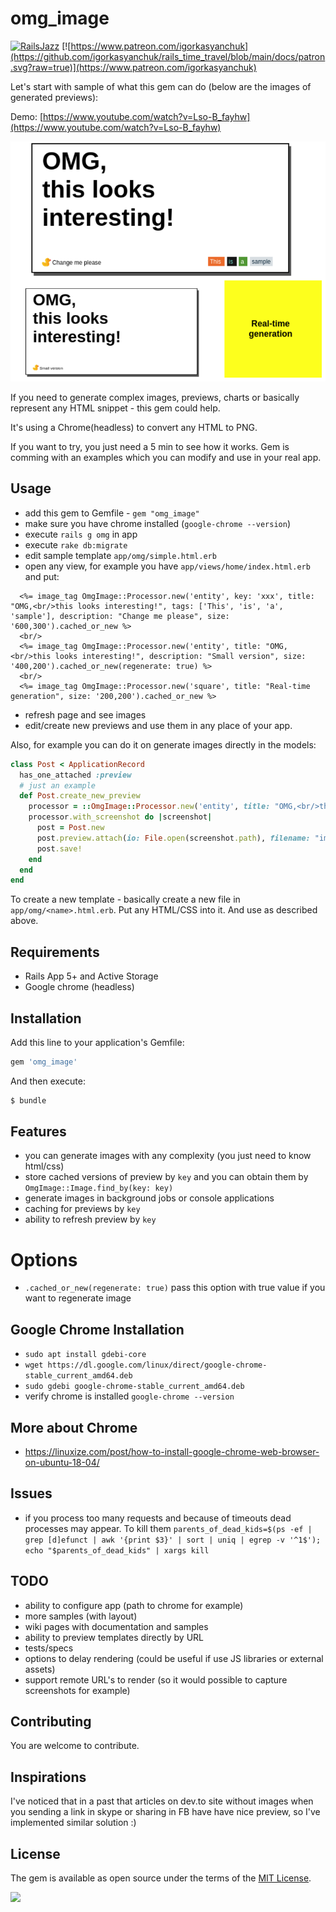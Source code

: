# omg_image

[![RailsJazz](https://github.com/igorkasyanchuk/rails_time_travel/blob/main/docs/my_other.svg?raw=true)](https://www.railsjazz.com)
[![https://www.patreon.com/igorkasyanchuk](https://github.com/igorkasyanchuk/rails_time_travel/blob/main/docs/patron.svg?raw=true)](https://www.patreon.com/igorkasyanchuk)

Let's start with sample of what this gem can do (below are the images of generated previews):

Demo: [https://www.youtube.com/watch?v=Lso-B_fayhw](https://www.youtube.com/watch?v=Lso-B_fayhw)

[![Sample](https://github.com/igorkasyanchuk/omg_image/blob/master/docs/sample2.png?raw=true)](https://github.com/igorkasyanchuk/omg_image/blob/master/docs/sample2.png?raw=true)

If you need to generate complex images, previews, charts or basically represent any HTML snippet - this gem could help.

It's using a Chrome(headless) to convert any HTML to PNG. 

If you want to try, you just need a 5 min to see how it works. Gem is comming with an examples which you can modify and use in your real app.

## Usage

- add this gem to Gemfile - `gem "omg_image"`
- make sure you have chrome installed (`google-chrome --version`)
- execute `rails g omg` in app
- execute `rake db:migrate`
- edit sample template `app/omg/simple.html.erb`
- open any view, for example you have `app/views/home/index.html.erb` and put:

```erb
  <%= image_tag OmgImage::Processor.new('entity', key: 'xxx', title: "OMG,<br/>this looks interesting!", tags: ['This', 'is', 'a', 'sample'], description: "Change me please", size: '600,300').cached_or_new %>
  <br/>
  <%= image_tag OmgImage::Processor.new('entity', title: "OMG,<br/>this looks interesting!", description: "Small version", size: '400,200').cached_or_new(regenerate: true) %>
  <br/>
  <%= image_tag OmgImage::Processor.new('square', title: "Real-time generation", size: '200,200').cached_or_new %>
```
- refresh page and see images
- edit/create new previews and use them in any place of your app.

Also, for example you can do it on generate images directly in the models:

```ruby
class Post < ApplicationRecord
  has_one_attached :preview
  # just an example
  def Post.create_new_preview
    processor = ::OmgImage::Processor.new('entity', title: "OMG,<br/>this is created from model", description: "Small version", size: '400,200')
    processor.with_screenshot do |screenshot|
      post = Post.new
      post.preview.attach(io: File.open(screenshot.path), filename: "image.png", content_type: "image/png")
      post.save!
    end
  end
end
```

To create a new template - basically create a new file in `app/omg/<name>.html.erb`. Put any HTML/CSS into it. And use as described above.

## Requirements

- Rails App 5+ and Active Storage
- Google chrome (headless)

## Installation

Add this line to your application's Gemfile:

```ruby
gem 'omg_image'
```

And then execute:
```bash
$ bundle
```

## Features

- you can generate images with any complexity (you just need to know html/css)
- store cached versions of preview by `key` and you can obtain them by `OmgImage::Image.find_by(key: key)`
- generate images in background jobs or console applications
- caching for previews by `key`
- ability to refresh preview by `key`

# Options

- `.cached_or_new(regenerate: true)` pass this option with true value if you want to regenerate image

## Google Chrome Installation

- `sudo apt install gdebi-core`
- `wget https://dl.google.com/linux/direct/google-chrome-stable_current_amd64.deb`
- `sudo gdebi google-chrome-stable_current_amd64.deb`
- verify chrome is installed `google-chrome --version`

## More about Chrome

- https://linuxize.com/post/how-to-install-google-chrome-web-browser-on-ubuntu-18-04/

## Issues

- if you process too many requests and because of timeouts dead processes may appear. To kill them `parents_of_dead_kids=$(ps -ef | grep [d]efunct | awk '{print $3}' | sort | uniq | egrep -v '^1$'); echo "$parents_of_dead_kids" | xargs kill`

## TODO

- ability to configure app (path to chrome for example)
- more samples (with layout)
- wiki pages with documentation and samples
- ability to preview templates directly by URL
- tests/specs
- options to delay rendering (could be useful if use JS libraries or external assets)
- support remote URL's to render (so it would possible to capture screenshots for example)

## Contributing

You are welcome to contribute.

## Inspirations

I've noticed that in a past that articles on dev.to site  without images when you sending a link in skype or sharing in FB have have nice preview, so I've implemented similar solution :)

## License

The gem is available as open source under the terms of the [MIT License](https://opensource.org/licenses/MIT).


[<img src="https://github.com/igorkasyanchuk/rails_time_travel/blob/main/docs/more_gems.png?raw=true"
/>](https://www.railsjazz.com/?utm_source=github&utm_medium=bottom&utm_campaign=omg_image)

